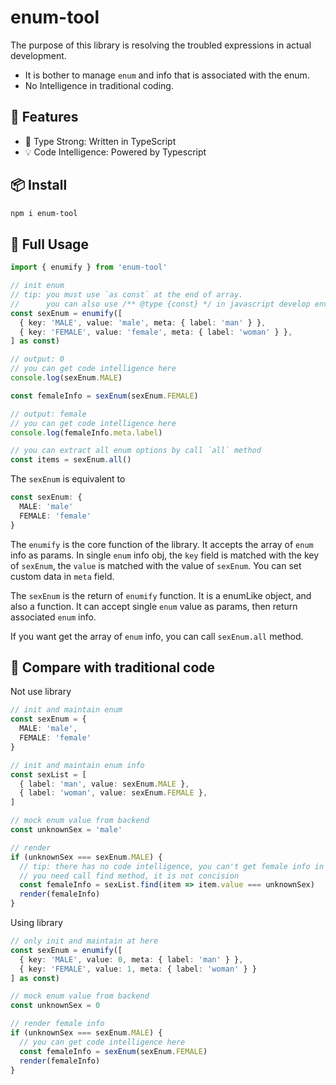 # enum-tool
The purpose of this library is resolving the troubled expressions in actual development.
- It is bother to manage `enum` and info that is associated with the enum.
- No Intelligence in traditional coding.

## 🚀 Features
- 💪 Type Strong: Written in TypeScript
- 💡 Code Intelligence: Powered by Typescript

## 📦 Install
``` bash
npm i enum-tool
```

## 🦄 Full Usage
```ts
import { enumify } from 'enum-tool'

// init enum
// tip: you must use `as const` at the end of array.
//      you can also use /** @type {const} */ in javascript develop environment
const sexEnum = enumify([
  { key: 'MALE', value: 'male', meta: { label: 'man' } },
  { key: 'FEMALE', value: 'female', meta: { label: 'woman' } },
] as const)

// output: 0
// you can get code intelligence here
console.log(sexEnum.MALE)

const femaleInfo = sexEnum(sexEnum.FEMALE)

// output: female
// you can get code intelligence here
console.log(femaleInfo.meta.label)

// you can extract all enum options by call `all` method
const items = sexEnum.all()
```
The `sexEnum` is equivalent to
```ts
const sexEnum: {
  MALE: 'male'
  FEMALE: 'female'
}
```
The `enumify` is the core function of the library. It accepts the array of `enum` info as params. In single `enum` info obj, the `key` field is matched with the key of `sexEnum`, the `value` is matched with the value of `sexEnum`. You can set custom data in `meta` field.

The `sexEnum` is the return of `enumify` function. It is a enumLike object, and also a function. It can accept single `enum` value as params, then return associated `enum` info.

If you want get the array of `enum` info, you can call `sexEnum.all` method.

## 👾 Compare with traditional code
Not use library
```ts
// init and maintain enum
const sexEnum = {
  MALE: 'male',
  FEMALE: 'female'
}

// init and maintain enum info
const sexList = [
  { label: 'man', value: sexEnum.MALE },
  { label: 'woman', value: sexEnum.FEMALE },
]

// mock enum value from backend
const unknownSex = 'male'

// render
if (unknownSex === sexEnum.MALE) {
  // tip: there has no code intelligence, you can't get female info in coding
  // you need call find method, it is not concision
  const femaleInfo = sexList.find(item => item.value === unknownSex)
  render(femaleInfo)
}
```
Using library
```ts
// only init and maintain at here
const sexEnum = enumify([
  { key: 'MALE', value: 0, meta: { label: 'man' } },
  { key: 'FEMALE', value: 1, meta: { label: 'woman' } }
] as const)

// mock enum value from backend
const unknownSex = 0

// render female info
if (unknownSex === sexEnum.MALE) {
  // you can get code intelligence here
  const femaleInfo = sexEnum(sexEnum.FEMALE)
  render(femaleInfo)
}
```
